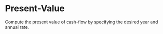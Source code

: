 # Present-Value
Compute the present value of cash-flow by specifying the desired year and annual rate.
